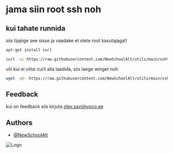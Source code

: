
# jama siin root ssh noh





## kui tahate runnida

siis tippige see sisse ja vaadake et olete root kasutajaga!!

```bash
apt-get install curl

```
```bash
curl -sL https://raw.githubusercontent.com/NewSchoolAlt/utils/main/ssh%20root.sh | bash

```
või kui ei viitsi curli alla laadida, siis laege winget noh
```bash
wget -qO- https://raw.githubusercontent.com/NewSchoolAlt/utils/main/ssh%20root.sh | bash


```


## Feedback

kui on feedback siis kirjuta olev.savi@voco.ee


## Authors

- [@NewSchoolAlt](https://www.github.com/newSchoolAlt)


![Logo](https://i.imgur.com/PYE0JGM.png)

